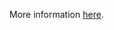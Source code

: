 More information [here](https://docs.bridgecrew.io/docs/ensure-that-athena-workgroup-is-encrypted).
